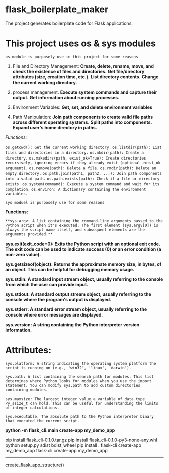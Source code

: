# flask_boilerplate_maker

The project generates boilerplate code for Flask applications.


# This project uses os & sys modules

`os module is purposely use in this project for some reasons`

1. File and Directory Management:
**Create, delete, rename, move, and check the existence of files and directories.**
**Get file/directory attributes (size, creation time, etc.).**
**List directory contents.**
**Change the current working directory.**

2. process management.
**Execute system commands and capture their output.** 
**Get information about running processes.**

3. Environment Variables:
**Get, set, and delete environment variables**

4. Path Manipulation:
**Join path components to create valid file paths across different operating systems.**
**Split paths into components.**
**Expand user's home directory in paths.**


*Functions:*

`os.getcwd(): Get the current working directory.`
`os.listdir(path): List files and directories in a directory.`
`os.mkdir(path): Create a directory.`
`os.makedirs(path, exist_ok=True): Create directories recursively, ignoring errors if they already exist (optional exist_ok argument).`
`os.remove(path): Delete a file.`
`os.rmdir(path): Delete an empty directory.`
`os.path.join(path1, path2, ...): Join path components into a valid path.`
`os.path.exists(path): Check if a file or directory exists.`
`os.system(command): Execute a system command and wait for its completion.`
`os.environ: A dictionary containing the environment variables.`



`sys moduel is purposely use for some reasons`

**Functions:**

`**sys.argv: A list containing the command-line arguments passed to the Python script when it's executed. The first element (sys.argv[0]) is always the script name itself, and subsequent elements are the arguments provided.**`

**sys.exit(exit_code=0): Exits the Python script with an optional exit code. The exit code can be used to indicate success (0) or an error condition (a non-zero value).**

**sys.getsizeof(object): Returns the approximate memory size, in bytes, of an object. This can be helpful for debugging memory usage.**

**sys.stdin: A standard input stream object, usually referring to the console from which the user can provide input.**

**sys.stdout: A standard output stream object, usually referring to the console where the program's output is displayed.**

**sys.stderr: A standard error stream object, usually referring to the console where error messages are displayed.**

**sys.version: A string containing the Python interpreter version information.**

# Attributes:

`sys.platform: A string indicating the operating system platform the script is running on (e.g., 'win32', 'linux', 'darwin').`

`sys.path: A list containing the search path for modules. This list determines where Python looks for modules when you use the import statement. You can modify sys.path to add custom directories containing modules.`

`sys.maxsize: The largest integer value a variable of data type Py_ssize_t can hold. This can be useful for understanding the limits of integer calculations.`

`sys.executable: The absolute path to the Python interpreter binary that executed the current script.`




**python -m flask_cli.main create-app my_demo_app**

pip install flask_cli-0.1.0.tar.gz
pip install flask_cli-0.1.0-py3-none-any.whl
python setup.py sdist bdist_wheel
pip install .
flask-cli create-app my_demo_app
flask-cli create-app my_demo_app
***
create_flask_app_structure()